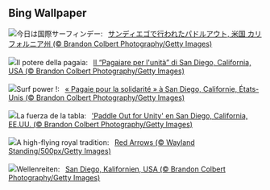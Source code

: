 ## Bing Wallpaper
![](https://www.bing.com/th?id=OHR.SurfSanDiego_JA-JP5997733489_UHD.jpg&w=1000)今日は国際サーフィンデー:&nbsp;&ensp;[サンディエゴで行われたパドルアウト, 米国 カリフォルニア州 (© Brandon Colbert Photography/Getty Images)](https://www.bing.com/th?id=OHR.SurfSanDiego_JA-JP5997733489_UHD.jpg)
<br><br/>
![](https://www.bing.com/th?id=OHR.SurfSanDiego_IT-IT5610851115_UHD.jpg&w=1000)Il potere della pagaia:&nbsp;&ensp;[Il “Pagaiare per l'unità” di San Diego, California, USA  (© Brandon Colbert Photography/Getty Images)](https://www.bing.com/th?id=OHR.SurfSanDiego_IT-IT5610851115_UHD.jpg)
<br><br/>
![](https://www.bing.com/th?id=OHR.SurfSanDiego_FR-FR5933823345_UHD.jpg&w=1000)Surf power !:&nbsp;&ensp;[« Pagaie pour la solidarité » à San Diego, Californie, États-Unis (© Brandon Colbert Photography/Getty Images)](https://www.bing.com/th?id=OHR.SurfSanDiego_FR-FR5933823345_UHD.jpg)
<br><br/>
![](https://www.bing.com/th?id=OHR.SurfSanDiego_ES-ES6723429001_UHD.jpg&w=1000)La fuerza de la tabla:&nbsp;&ensp;['Paddle Out for Unity' en San Diego, California, EE.UU. (© Brandon Colbert Photography/Getty Images)](https://www.bing.com/th?id=OHR.SurfSanDiego_ES-ES6723429001_UHD.jpg)
<br><br/>
![](https://www.bing.com/th?id=OHR.TroopingtheColour_EN-GB3209704877_UHD.jpg&w=1000)A high-flying royal tradition:&nbsp;&ensp;[Red Arrows (© Wayland Standing/500px/Getty Images)](https://www.bing.com/th?id=OHR.TroopingtheColour_EN-GB3209704877_UHD.jpg)
<br><br/>
![](https://www.bing.com/th?id=OHR.SurfSanDiego_DE-DE0345949347_UHD.jpg&w=1000)Wellenreiten:&nbsp;&ensp;[San Diego, Kalifornien, USA (© Brandon Colbert Photography/Getty Images)](https://www.bing.com/th?id=OHR.SurfSanDiego_DE-DE0345949347_UHD.jpg)
<br><br/>
